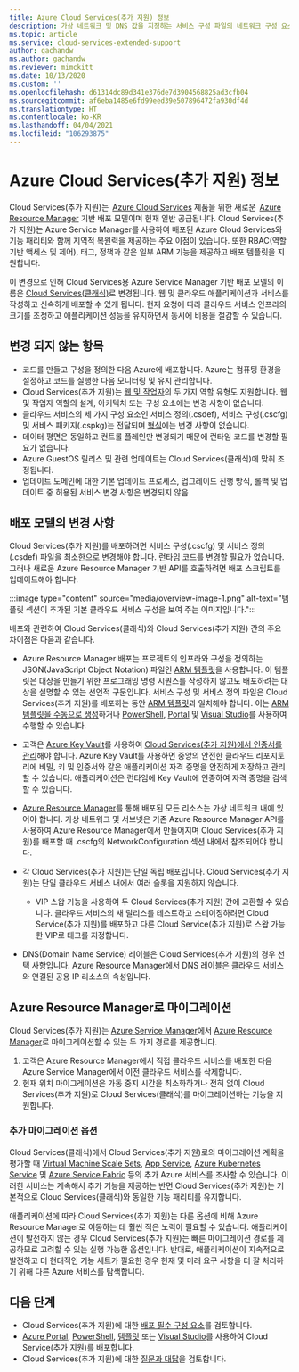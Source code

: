 ```yaml
---
title: Azure Cloud Services(추가 지원) 정보
description: 가상 네트워크 및 DNS 값을 지정하는 서비스 구성 파일의 네트워크 구성 요소의 자식 요소에 대해 알아봅니다.
ms.topic: article
ms.service: cloud-services-extended-support
author: gachandw
ms.author: gachandw
ms.reviewer: mimckitt
ms.date: 10/13/2020
ms.custom: ''
ms.openlocfilehash: d61314dc89d341e376de7d3904568825ad3cfb04
ms.sourcegitcommit: af6eba1485e6fd99eed39e507896472fa930df4d
ms.translationtype: HT
ms.contentlocale: ko-KR
ms.lasthandoff: 04/04/2021
ms.locfileid: "106293875"
---
```

# <a name="about-azure-cloud-services-extended-support"></a>Azure Cloud Services(추가 지원) 정보

Cloud Services(추가 지원)는  [Azure Cloud Services](https://azure.microsoft.com/services/cloud-services/) 제품을 위한 새로운  [Azure Resource Manager](../azure-resource-manager/management/overview.md) 기반 배포 모델이며 현재 일반 공급됩니다. Cloud Services(추가 지원)는 Azure Service Manager를 사용하여 배포된 Azure Cloud Services와 기능 패리티와 함께 지역적 복원력을 제공하는 주요 이점이 있습니다. 또한 RBAC(역할 기반 액세스 및 제어), 태그, 정책과 같은 일부 ARM 기능을 제공하고 배포 템플릿을 지원합니다.  

이 변경으로 인해 Cloud Services용 Azure Service Manager 기반 배포 모델의 이름은 [Cloud Services(클래식)](../cloud-services/cloud-services-choose-me.md)로 변경됩니다. 웹 및 클라우드 애플리케이션과 서비스를 작성하고 신속하게 배포할 수 있게 됩니다. 현재 요청에 따라 클라우드 서비스 인프라의 크기를 조정하고 애플리케이션 성능을 유지하면서 동시에 비용을 절감할 수 있습니다.  

## <a name="what-does-not-change"></a>변경 되지 않는 항목 
- 코드를 만들고 구성을 정의한 다음 Azure에 배포합니다. Azure는 컴퓨팅 환경을 설정하고 코드를 실행한 다음 모니터링 및 유지 관리합니다.
- Cloud Services(추가 지원)는 [웹 및 작업자](../cloud-services/cloud-services-choose-me.md)의 두 가지 역할 유형도 지원합니다. 웹 및 작업자 역할의 설계, 아키텍처 또는 구성 요소에는 변경 사항이 없습니다. 
- 클라우드 서비스의 세 가지 구성 요소인 서비스 정의(.csdef), 서비스 구성(.cscfg) 및 서비스 패키지(.cspkg)는 전달되며 [형식](cloud-services-model-and-package.md)에는 변경 사항이 없습니다. 
- 데이터 평면은 동일하고 컨트롤 플레인만 변경되기 때문에 런타임 코드를 변경할 필요가 없습니다. 
- Azure GuestOS 릴리스 및 관련 업데이트는 Cloud Services(클래식)에 맞춰 조정됩니다.
- 업데이트 도메인에 대한 기본 업데이트 프로세스, 업그레이드 진행 방식, 롤백 및 업데이트 중 허용된 서비스 변경 사항은 변경되지 않음

## <a name="changes-in-deployment-model"></a>배포 모델의 변경 사항

Cloud Services(추가 지원)를 배포하려면 서비스 구성(.cscfg) 및 서비스 정의(.csdef) 파일을 최소한으로 변경해야 합니다. 런타임 코드를 변경할 필요가 없습니다. 그러나 새로운 Azure Resource Manager 기반 API를 호출하려면 배포 스크립트를 업데이트해야 합니다. 

:::image type="content" source="media/overview-image-1.png" alt-text="템플릿 섹션이 추가된 기본 클라우드 서비스 구성을 보여 주는 이미지입니다.":::

배포와 관련하여 Cloud Services(클래식)와 Cloud Services(추가 지원) 간의 주요 차이점은 다음과 같습니다. 

- Azure Resource Manager 배포는 프로젝트의 인프라와 구성을 정의하는 JSON(JavaScript Object Notation) 파일인 [ARM 템플릿](../azure-resource-manager/templates/overview.md)을 사용합니다. 이 템플릿은 대상을 만들기 위한 프로그래밍 명령 시퀀스를 작성하지 않고도 배포하려는 대상을 설명할 수 있는 선언적 구문입니다. 서비스 구성 및 서비스 정의 파일은 Cloud Services(추가 지원)를 배포하는 동안 [ARM 템플릿](../azure-resource-manager/templates/overview.md)과 일치해야 합니다. 이는 [ARM 템플릿을 수동으로 생성](deploy-template.md)하거나 [PowerShell](deploy-powershell.md), [Portal](deploy-portal.md) 및 [Visual Studio](deploy-visual-studio.md)를 사용하여 수행할 수 있습니다.  

- 고객은 [Azure Key Vault](../key-vault/general/overview.md)를 사용하여 [Cloud Services(추가 지원)에서 인증서를 관리](certificates-and-key-vault.md)해야 합니다. Azure Key Vault를 사용하면 중앙의 안전한 클라우드 리포지토리에 비밀, 키 및 인증서와 같은 애플리케이션 자격 증명을 안전하게 저장하고 관리할 수 있습니다. 애플리케이션은 런타임에 Key Vault에 인증하여 자격 증명을 검색할 수 있습니다. 

- [Azure Resource Manager](../azure-resource-manager/templates/overview.md)를 통해 배포된 모든 리소스는 가상 네트워크 내에 있어야 합니다. 가상 네트워크 및 서브넷은 기존 Azure Resource Manager API를 사용하여 Azure Resource Manager에서 만들어지며 Cloud Services(추가 지원)를 배포할 때 .cscfg의 NetworkConfiguration 섹션 내에서 참조되어야 합니다.   

- 각 Cloud Services(추가 지원)는 단일 독립 배포입니다. Cloud Services(추가 지원)는 단일 클라우드 서비스 내에서 여러 슬롯을 지원하지 않습니다.  
    - VIP 스왑 기능을 사용하여 두 Cloud Services(추가 지원) 간에 교환할 수 있습니다. 클라우드 서비스의 새 릴리스를 테스트하고 스테이징하려면 Cloud Service(추가 지원)를 배포하고 다른 Cloud Service(추가 지원)로 스왑 가능한 VIP로 태그를 지정합니다.  

- DNS(Domain Name Service) 레이블은 Cloud Services(추가 지원)의 경우 선택 사항입니다. Azure Resource Manager에서 DNS 레이블은 클라우드 서비스와 연결된 공용 IP 리소스의 속성입니다. 

## <a name="migration-to-azure-resource-manager"></a>Azure Resource Manager로 마이그레이션

Cloud Services(추가 지원)는 [Azure Service Manager](/powershell/azure/servicemanagement/overview)에서 [Azure Resource Manager](../azure-resource-manager/management/overview.md)로 마이그레이션할 수 있는 두 가지 경로를 제공합니다. 
1) 고객은 Azure Resource Manager에서 직접 클라우드 서비스를 배포한 다음 Azure Service Manager에서 이전 클라우드 서비스를 삭제합니다. 
2) 현재 위치 마이그레이션은 가동 중지 시간을 최소화하거나 전혀 없이 Cloud Services(추가 지원)로 Cloud Services(클래식)를 마이그레이션하는 기능을 지원합니다. 

### <a name="additional-migration-options"></a>추가 마이그레이션 옵션

Cloud Services(클래식)에서 Cloud Services(추가 지원)로의 마이그레이션 계획을 평가할 때 [Virtual Machine Scale Sets](../virtual-machine-scale-sets/overview.md), [App Service](../app-service/overview.md), [Azure Kubernetes Service](../aks/intro-kubernetes.md) 및 [Azure Service Fabric](../service-fabric/service-fabric-overview.md) 등의 추가 Azure 서비스를 조사할 수 있습니다. 이러한 서비스는 계속해서 추가 기능을 제공하는 반면 Cloud Services(추가 지원)는 기본적으로 Cloud Services(클래식)와 동일한 기능 패리티를 유지합니다. 

애플리케이션에 따라 Cloud Services(추가 지원)는 다른 옵션에 비해 Azure Resource Manager로 이동하는 데 훨씬 적은 노력이 필요할 수 있습니다. 애플리케이션이 발전하지 않는 경우 Cloud Services(추가 지원)는 빠른 마이그레이션 경로를 제공하므로 고려할 수 있는 실행 가능한 옵션입니다. 반대로, 애플리케이션이 지속적으로 발전하고 더 현대적인 기능 세트가 필요한 경우 현재 및 미래 요구 사항을 더 잘 처리하기 위해 다른 Azure 서비스를 탐색합니다. 

## <a name="next-steps"></a>다음 단계
- Cloud Services(추가 지원)에 대한 [배포 필수 구성 요소](deploy-prerequisite.md)를 검토합니다.
- [Azure Portal](deploy-portal.md), [PowerShell](deploy-powershell.md), [템플릿](deploy-template.md) 또는 [Visual Studio](deploy-visual-studio.md)를 사용하여 Cloud Service(추가 지원)를 배포합니다.
- Cloud Services(추가 지원)에 대한 [질문과 대답](faq.md)을 검토합니다.

